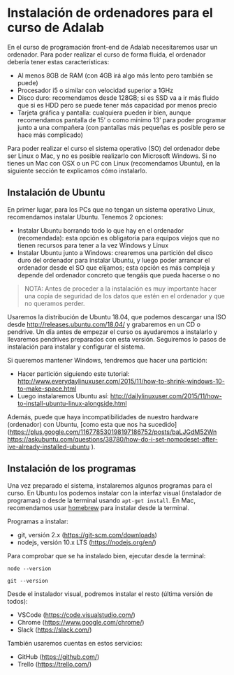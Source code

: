 # Instalación de ordenadores para el curso de Adalab

En el curso de programación front-end de Adalab necesitaremos usar un ordenador. Para poder realizar el curso de forma fluida, el ordenador debería tener estas características:

- Al menos 8GB de RAM (con 4GB irá algo más lento pero también se puede)
- Procesador i5 o similar con velocidad superior a 1GHz
- Disco duro: recomendamos desde 128GB; si es SSD va a ir más fluido que si es HDD pero se puede tener más capacidad por menos precio
- Tarjeta gráfica y pantalla: cualquiera pueden ir bien, aunque recomendamos pantalla de 15’ o como mínimo 13’ para poder programar junto a una compañera (con pantallas más pequeñas es posible pero se hace más complicado)

Para poder realizar el curso el sistema operativo (SO) del ordenador debe ser Linux o Mac, y no es posible realizarlo con Microsoft Windows. Si no tienes un Mac con OSX o un PC con Linux (recomendamos Ubuntu), en la siguiente sección te explicamos cómo instalarlo.

## Instalación de Ubuntu

En primer lugar, para los PCs que no tengan un sistema operativo Linux, recomendamos instalar Ubuntu. Tenemos 2 opciones:

- Instalar Ubuntu borrando todo lo que hay en el ordenador (recomendada): esta opción es obligatoria para equipos viejos que no tienen recursos para tener a la vez Windows y Linux
- Instalar Ubuntu junto a Windows: crearemos una partición del disco duro del ordenador para instalar Ubuntu, y luego poder arrancar el ordenador desde el SO que elijamos; esta opción es más compleja y depende del ordenador concreto que tengáis que pueda hacerse o no

> NOTA: Antes de proceder a la instalación es muy importante hacer una copia de seguridad de los datos que estén en el ordenador y que no queramos perder.

Usaremos la distribución de Ubuntu 18.04, que podemos descargar una ISO desde http://releases.ubuntu.com/18.04/ y grabaremos en un CD o pendrive. Un día antes de empezar el curso os ayudaremos a instalarlo y llevaremos pendrives preparados con esta versión. Seguiremos lo pasos de instalación para instalar y configurar el sistema.

Si queremos mantener Windows, tendremos que hacer una partición:

- Hacer partición siguiendo este tutorial: http://www.everydaylinuxuser.com/2015/11/how-to-shrink-windows-10-to-make-space.html
- Luego instalaremos Ubuntu así: http://dailylinuxuser.com/2015/11/how-to-install-ubuntu-linux-alongside.html

Además, puede que haya incompatibilidades de nuestro hardware (ordenador) con Ubuntu, [como esta que nos ha sucedido](https://plus.google.com/116778530198197186752/posts/baLJGdM52Wn
https://askubuntu.com/questions/38780/how-do-i-set-nomodeset-after-ive-already-installed-ubuntu
).

## Instalación de los programas

Una vez preparado el sistema, instalaremos algunos programas para el curso. En Ubuntu los podemos instalar con la interfaz visual (instalador de programas) o desde la terminal usando `apt-get install`. En Mac, recomendamos usar [homebrew](https://brew.sh/) para instalar desde la terminal.

Programas a instalar:

- git, versión 2.x (https://git-scm.com/downloads)
- nodejs, versión 10.x LTS (https://nodejs.org/en/)

Para comprobar que se ha instalado bien, ejecutar desde la terminal:

`node --version`

`git --version`

Desde el instalador visual, podremos instalar el resto (última versión de todos):

- VSCode (https://code.visualstudio.com/)
- Chrome (https://www.google.com/chrome/)
- Slack (https://slack.com/)

También usaremos cuentas en estos servicios:

- GitHub (https://github.com/)
- Trello (https://trello.com/)
